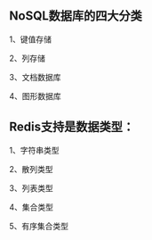 ## NoSQL数据库的四大分类
1、键值存储

2、列存储

3、文档数据库

4、图形数据库

## Redis支持是数据类型：
1、字符串类型

2、散列类型

3、列表类型

4、集合类型

5、有序集合类型

